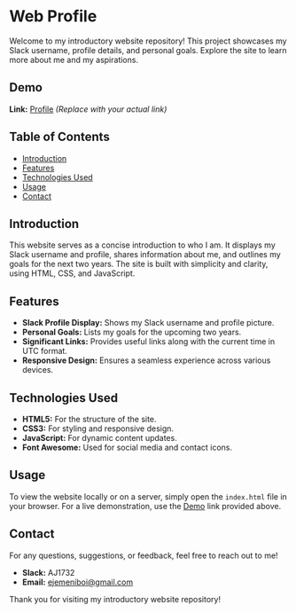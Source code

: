 # Web Profile

Welcome to my introductory website repository! This project showcases my Slack username, profile details, and personal goals. Explore the site to learn more about me and my aspirations.

## Demo

**Link:** [Profile](#) _(Replace with your actual link)_

## Table of Contents

- [Introduction](#introduction)
- [Features](#features)
- [Technologies Used](#technologies-used)
- [Usage](#usage)
- [Contact](#contact)

## Introduction

This website serves as a concise introduction to who I am. It displays my Slack username and profile, shares information about me, and outlines my goals for the next two years. The site is built with simplicity and clarity, using HTML, CSS, and JavaScript.

## Features

- **Slack Profile Display:** Shows my Slack username and profile picture.
- **Personal Goals:** Lists my goals for the upcoming two years.
- **Significant Links:** Provides useful links along with the current time in UTC format.
- **Responsive Design:** Ensures a seamless experience across various devices.

## Technologies Used

- **HTML5:** For the structure of the site.
- **CSS3:** For styling and responsive design.
- **JavaScript:** For dynamic content updates.
- **Font Awesome:** Used for social media and contact icons.

## Usage

To view the website locally or on a server, simply open the `index.html` file in your browser. For a live demonstration, use the [Demo](#demo) link provided above.

## Contact

For any questions, suggestions, or feedback, feel free to reach out to me!

- **Slack:** AJ1732
- **Email:** [ejemeniboi@gmail.com](mailto:ejemeniboi@gmail.com)

Thank you for visiting my introductory website repository!
